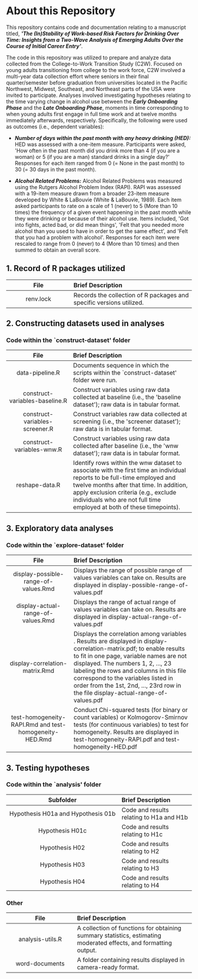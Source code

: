 # About this Repository

This repository contains code and documentation relating to a manuscript titled, **_'The (In)Stability of Work-based Risk Factors for Drinking Over Time: Insights from a Two-Wave Analysis of Emerging Adults Over the Course of Initial Career Entry'_**.

The code in this repository was utilized to prepare and analyze data collected from the College-to-Work Transition Study (C2W). Focused on young adults transitioning from college to the work force, C2W involved a multi-year data collection effort where seniors in their final quarter/semester before graduation from universities located in the Pacific Northwest, Midwest, Southeast, and Northeast parts of the USA were invited to participate. Analyses involved investigating hypotheses relating to the time varying change in alcohol use between the **_Early Onboarding Phase_** and the **_Late Onboarding Phase_**, moments in time corresponding to when young adults first engage in full time work and at twelve months immediately afterwards, respectively. Specifically, the following were used as outcomes (i.e., dependent variables):

* **_Number of days within the past month with any heavy drinking (HED):_** HED was assessed with a one-item measure. Participants were asked, 'How often in the past month did you drink more than 4 (if you are a woman) or 5 (if you are a man) standard drinks in a single day?' Responses for each item ranged from 0 (= None in the past month) to 30 (= 30 days in the past month).

* **_Alcohol Related Problems:_** Alcohol Related Problems was measured using the Rutgers Alcohol Problem Index (RAPI). RAPI was assessed with a 19-item measure drawn from a broader 23-item measure developed by White & LaBouvie (White & LaBouvie, 1989). Each item asked participants to rate on a scale of 1 (never) to 5 (More than 10 times) the frequency of a given event happening in the past month while they were drinking or because of their alcohol use. Items included, 'Got into fights, acted bad, or did mean things', 'Felt that you needed more alcohol than you used to have in order to get the same effect', and 'Felt that you had a problem with alcohol'. Responses for each item were rescaled to range from 0 (never) to 4 (More than 10 times) and then summed to obtain an overall score. 

## 1. Record of R packages utilized

| <img height=0 width=350> File <img height=0 width=350> | <img height=0 width=800> Brief Description <img height=0 width=800> |
|:------------------------------------------:|:--------------------------------------------------------------------------------------------------|
| renv.lock | Records the collection of R packages and specific versions utilized. |

## 2. Constructing datasets used in analyses

### Code within the `construct-dataset' folder

| <img height=0 width=350> File <img height=0 width=350> | <img height=0 width=800> Brief Description <img height=0 width=800> |
|:------------------------------------------:|:--------------------------------------------------------------------------------------------------|
| data-pipeline.R | Documents sequence in which the scripts within the `construct-dataset' folder were run. |
| construct-variables-baseline.R | Construct variables using raw data collected at baseline (i.e., the 'baseline dataset'); raw data is in tabular format. |
| construct-variables-screener.R | Construct variables raw data collected at screening (i.e., the 'screener dataset'); raw data is in tabular format.  |
| construct-variables-wnw.R | Construct variables using raw data collected after baseline (i.e., the 'wnw dataset'); raw data is in tabular format.  |
| reshape-data.R | Identify rows within the wnw dataset to associate with the first time an individual reports to be full-time employed and twelve months after that time. In addition, apply exclusion criteria (e.g., exclude individuals who are not full time employed at both of these timepoints). |

## 3. Exploratory data analyses

### Code within the `explore-dataset' folder

| <img height=0 width=350> File <img height=0 width=350> | <img height=0 width=800> Brief Description <img height=0 width=800> |
|:------------------------------------------:|:--------------------------------------------------------------------------------------------------|
| display-possible-range-of-values.Rmd | Displays the range of possible range of values variables can take on. Results are displayed in display-possible-range-of-values.pdf |
| display-actual-range-of-values.Rmd | Displays the range of actual range of values variables can take on. Results are displayed in display-actual-range-of-values.pdf |
| display-correlation-matrix.Rmd | Displays the correlation among variables . Results are displayed in display-correlation-matrix.pdf; to enable results to fit in one page, variable names are not displayed. The numbers 1, 2, ..., 23 labeling the rows and columns in this file correspond to the variables listed in order from the 1st, 2nd, ..., 23rd row in the file display-actual-range-of-values.pdf |
| test-homogeneity-RAPI.Rmd and test-homogeneity-HED.Rmd |Conduct Chi-squared tests (for binary or count variables) or Kolmogorov-Smirnov tests (for continuous variables) to test for homogeneity. Results are displayed in test-homogeneity-RAPI.pdf and test-homogeneity-HED.pdf |

## 3. Testing hypotheses

### Code within the `analysis' folder

| <img height=0 width=500> Subfolder <img height=0 width=500> | <img height=0 width=200> Brief Description <img height=0 width=200> |
|:------------------------------------------:|:--------------------------------------------------------------------------------------------------|
| Hypothesis H01a and Hypothesis 01b | Code and results relating to H1a and H1b |
| Hypothesis H01c | Code and results relating to H1c |
| Hypothesis H02 | Code and results relating to H2 |
| Hypothesis H03 | Code and results relating to H3 |
| Hypothesis H04 | Code and results relating to H4 |

### Other

| <img height=0 width=350> File <img height=0 width=350> | <img height=0 width=800> Brief Description <img height=0 width=800> |
|:------------------------------------------:|:--------------------------------------------------------------------------------------------------|
| analysis-utils.R | A collection of functions for obtaining summary statistics, estimating moderated effects, and formatting output. |
| word-documents | A folder containing results displayed in camera-ready format. |

